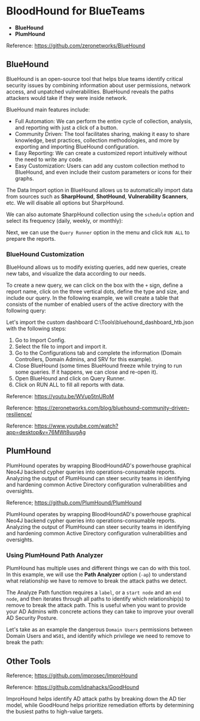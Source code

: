 # BloodHound for BlueTeams

- **BlueHound**
- **PlumHound**

Reference: https://github.com/zeronetworks/BlueHound

## BlueHound
BlueHound is an open-source tool that helps blue teams identify critical security issues by combining information about user permissions, network access, and unpatched vulnerabilities. BlueHound reveals the paths attackers would take if they were inside network.

BlueHound main features include:

- Full Automation: We can perform the entire cycle of collection, analysis, and reporting with just a click of a button.
- Community Driven: The tool facilitates sharing, making it easy to share knowledge, best practices, collection methodologies, and more by exporting and importing BlueHound configuration.
- Easy Reporting: We can create a customized report intuitively without the need to write any code.
- Easy Customization: Users can add any custom collection method to BlueHound, and even include their custom parameters or icons for their graphs.

The Data Import option in BlueHound allows us to automatically import data from sources such as **SharpHound**, **ShotHound**, **Vulnerability Scanners**, etc. We will disable all options but SharpHound.

We can also automate SharpHound collection using the `schedule` option and select its frequency (daily, weekly, or monthly):

Next, we can use the `Query Runner` option in the menu and click `RUN ALL` to prepare the reports.

### BlueHound Customization

BlueHound allows us to modify existing queries, add new queries, create new tabs, and visualize the data according to our needs.

To create a new query, we can click on the box with the `+` sign, define a report name, click on the three vertical dots, define the type and size, and include our query. In the following example, we will create a table that consists of the number of enabled users of the active directory with the following query:

Let's import the custom dashboard C:\Tools\bluehound_dashboard_htb.json with the following steps:
1. Go to Import Config.
2. Select the file to import and import it.
3. Go to the Configurations tab and complete the information (Domain Controllers, Domain Admins, and SRV for this example).
4. Close BlueHound (some times BlueHound freeze while trying to run some queries. If it happens, we can close and re-open it).
5. Open BlueHound and click on Query Runner.
6. Click on RUN ALL to fill all reports with data.

Reference: https://youtu.be/WVup5tnURoM

Reference: https://zeronetworks.com/blog/bluehound-community-driven-resilience/

Reference: https://www.youtube.com/watch?app=desktop&v=76MWt8uugAg


## PlumHound

PlumHound operates by wrapping BloodHoundAD's powerhouse graphical Neo4J backend cypher queries into operations-consumable reports. Analyzing the output of PlumHound can steer security teams in identifying and hardening common Active Directory configuration vulnerabilities and oversights.

Reference; https://github.com/PlumHound/PlumHound

PlumHound operates by wrapping BloodHoundAD's powerhouse graphical Neo4J backend cypher queries into operations-consumable reports. Analyzing the output of PlumHound can steer security teams in identifying and hardening common Active Directory configuration vulnerabilities and oversights.


### Using PlumHound Path Analyzer

PlumHound has multiple uses and different things we can do with this tool. In this example, we will use the **Path Analyzer** option (`-ap`) to understand what relationship we have to remove to break the attack paths we detect.

The Analyze Path function requires a `label`, or a `start node` and an `end node`, and then iterates through all paths to identify which relationship(s) to remove to break the attack path. This is useful when you want to provide your AD Admins with concrete actions they can take to improve your overall AD Security Posture.

Let's take as an example the dangerous `Domain Users` permissions between Domain Users and `WS01`, and identify which privilege we need to remove to break the path:



## Other Tools

Reference; https://github.com/improsec/ImproHound

Reference: https://github.com/idnahacks/GoodHound

ImproHound helps identify AD attack paths by breaking down the AD tier model, while GoodHound helps prioritize remediation efforts by determining the busiest paths to high-value targets.

